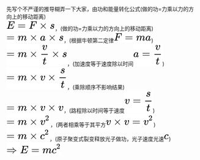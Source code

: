 先写个不严谨的推导糊弄一下大家，由功和能量转化公式(做的功=力乘以力的方向上的移动距离)<br />![](./img/d2374532e32d907895e232b1a3f4108b.svg)，(做的功=力乘以力的方向上的移动距离)<br />    ![](./img/3aa96a2e411efb9705915ae4d7286ea3.svg)，(根据牛顿第二定律![](./img/164499f5ac71b4de79604a7587335054.svg))<br />    ![](./img/7f45b4440f7fdb1bdbf838e8a03518ca.svg)，(加速度等于速度除以时间![](./img/2f458fccc882f7fedc00f76c6ae64897.svg))<br />    ![](./img/54e2cfcee1c01dcee691c9551c38020f.svg)，(乘除顺序不影响结果)<br />    ![](./img/3814fb486d05e1687a37605a9929be3a.svg)，(路程除以时间等于速度![](./img/1718a52cf817213e21a8041e9c4eb9fe.svg))<br />    ![](./img/5788fb3b4cae3ad251eb4387883d5d6a.svg)，(两者相乘等于其平方![](./img/5b59fbb6e89edfd02c8d3284de40f302.svg))<br />    ![](./img/1ef8e90d19cf38841b4aa498aa8961f2.svg)，(原子聚变式裂变释放光子做功，光子速度光速![](./img/b891664b42113aee13f0bac25eb998e5.svg))<br />![](./img/b0d2d3eaff966e488a141acaed6c96a6.svg)
